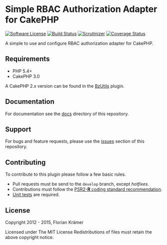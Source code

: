 Simple RBAC Authorization Adapter for CakePHP
============================================

[![Software License](https://img.shields.io/badge/license-MIT-brightgreen.svg?style=flat-square)](LICENSE.txt)
[![Build Status](https://img.shields.io/travis/burzum/cakephp-simple-rbac/master.svg?style=flat-square)](https://travis-ci.org/burzum/cakephp-simple-rbac)
[![Scrutinizer](https://img.shields.io/scrutinizer/g/filp/whoops.svg)](https://github.com/burzum/cakephp-simple-rbac)
[![Coverage Status](https://img.shields.io/scrutinizer/g/burzum/cakephp-simple-rbac.svg?style=flat-square)](https://scrutinizer-ci.com/g/burzum/cakephp-simple-rbac/)

A simple to use and configure RBAC authorization adapter for CakePHP.

Requirements
------------

 * PHP 5.4+
 * CakePHP 3.0


A CakePHP 2.x version can be found in the [BzUtils](https://github.com/burzum/cakephp-bz-utils) plugin.

Documentation
-------------

For documentation see the [docs](docs) directory of this repository.

Support
-------

For bugs and feature requests, please use the [issues](https://github.com/burzum/cakephp-simple-rbac/issues) section of this repository.

Contributing
------------

To contribute to this plugin please follow a few basic rules.

* Pull requests must be send to the ```develop``` branch, except *hotfixes*.
* Contributions must follow the [PSR2-**R** coding standard recommendation](https://github.com/php-fig-rectified/fig-rectified-standards).
* [Unit tests](http://book.cakephp.org/2.0/en/development/testing.html) are required.

License
-------

Copyright 2012 - 2015, Florian Krämer

Licensed under The MIT License
Redistributions of files must retain the above copyright notice.
